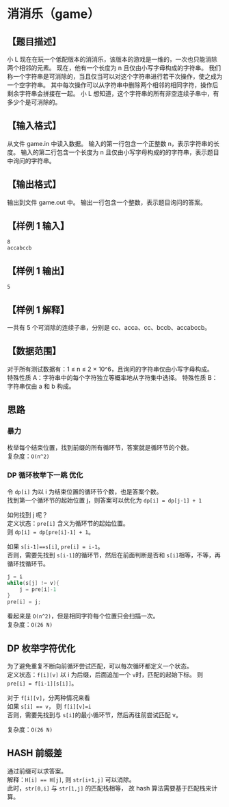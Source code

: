 # 消消乐（game）

## 【题目描述】

小 L 现在在玩一个低配版本的消消乐，该版本的游戏是一维的，一次也只能消除两个相邻的元素。
现在，他有一个长度为 n 且仅由小写字母构成的字符串。
我们称一个字符串是可消除的，当且仅当可以对这个字符串进行若干次操作，使之成为一个空字符串。
其中每次操作可以从字符串中删除两个相邻的相同字符，操作后剩余字符串会拼接在一起。
小 L 想知道，这个字符串的所有非空连续子串中，有多少个是可消除的。

## 【输入格式】

从文件 game.in 中读入数据。
输入的第一行包含一个正整数 n，表示字符串的长度。
输入的第二行包含一个长度为 n 且仅由小写字母构成的的字符串，表示题目中询问的字符串。

## 【输出格式】

输出到文件 game.out 中。
输出一行包含一个整数，表示题目询问的答案。

## 【样例 1 输入】


```
8
accabccb
```

## 【样例 1 输出】

```
5
```

## 【样例 1 解释】

一共有 5 个可消除的连续子串，分别是 cc、acca、cc、bccb、accabccb。


## 【数据范围】

对于所有测试数据有：1 ≤ n ≤ 2 × 10^6，且询问的字符串仅由小写字母构成。  
特殊性质 A：字符串中的每个字符独立等概率地从字符集中选择。
特殊性质 B：字符串仅由 a 和 b 构成。


##  思路


### 暴力

枚举每个结束位置，找到前缀的所有循环节，答案就是循环节的个数。  
复杂度：`O(n^2)`  


### DP 循环枚举下一跳 优化  


令 `dp[i]` 为以 i 为结束位置的循环节个数，也是答案个数。  
找到第一个循环节的起始位置 j，则答案可以优化为 `dp[i] = dp[j-1] + 1`


如何找到 j 呢？  
定义状态：`pre[i]` 含义为循环节的起始位置。  
则 `dp[i] = dp[pre[i]-1] + 1`。  


如果 `s[i-1]==s[i]`, `pre[i] = i-1`。  
否则，需要先找到 `s[i-1]`的循环节，然后在前面判断是否和 `s[i]`相等，不等，再循环找循环节。  


```cpp
j = i
while(s[j] != v){
    j = pre[i]-1
}
pre[i] = j;
```


看起来是 `O(n^2)`，但是相同字符每个位置只会扫描一次。  
复杂度：`O(26 N)`  


## DP 枚举字符优化  


为了避免重复不断向前循环尝试匹配，可以每次循环都定义一个状态。  
定义状态：`f[i][v]` 以 i 为后缀，后面追加一个 `v`时，匹配的起始下标。 
则 `pre[i] = f[i-1][s[i]]`。  


对于 `f[i][v]`，分两种情况来看  
如果 `s[i] == v`， 则 `f[i][v]=i`  
否则，需要先找到与 `s[i]`的最小循环节，然后再往前尝试匹配 v。  


复杂度：`O(26 N)`  


## HASH 前缀差  

通过前缀可以求答案。  
解释：`H[i] == H[j]`, 则 `str[i+1,j]` 可以消除。  
此时，`str[0,i]` 与 `str[1,j]` 的匹配栈相等， 故 hash 算法需要基于匹配栈来计算。  














